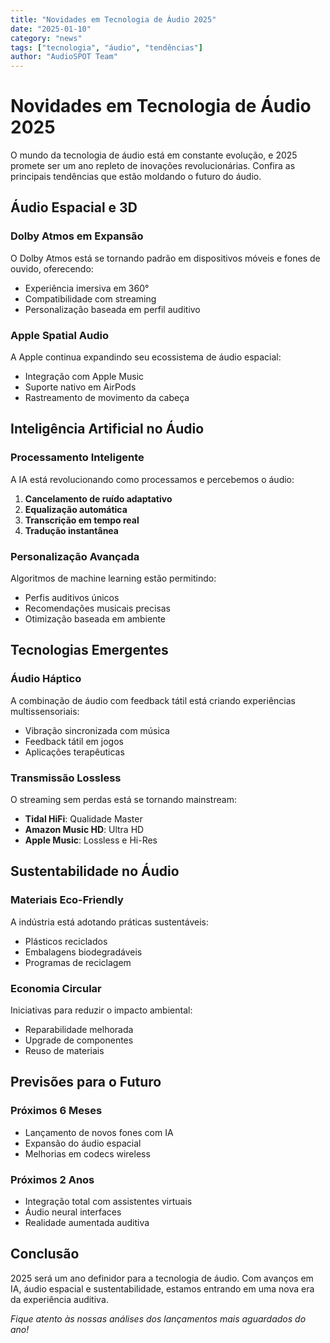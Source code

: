 ```yaml
---
title: "Novidades em Tecnologia de Áudio 2025"
date: "2025-01-10"
category: "news"
tags: ["tecnologia", "áudio", "tendências"]
author: "AudioSPOT Team"
---
```


# Novidades em Tecnologia de Áudio 2025

O mundo da tecnologia de áudio está em constante evolução, e 2025 promete ser um ano repleto de inovações revolucionárias. Confira as principais tendências que estão moldando o futuro do áudio.

## Áudio Espacial e 3D

### Dolby Atmos em Expansão
O Dolby Atmos está se tornando padrão em dispositivos móveis e fones de ouvido, oferecendo:
- Experiência imersiva em 360°
- Compatibilidade com streaming
- Personalização baseada em perfil auditivo

### Apple Spatial Audio
A Apple continua expandindo seu ecossistema de áudio espacial:
- Integração com Apple Music
- Suporte nativo em AirPods
- Rastreamento de movimento da cabeça

## Inteligência Artificial no Áudio

### Processamento Inteligente
A IA está revolucionando como processamos e percebemos o áudio:

1. **Cancelamento de ruído adaptativo**
2. **Equalização automática**
3. **Transcrição em tempo real**
4. **Tradução instantânea**

### Personalização Avançada
Algoritmos de machine learning estão permitindo:
- Perfis auditivos únicos
- Recomendações musicais precisas
- Otimização baseada em ambiente

## Tecnologias Emergentes

### Áudio Háptico
A combinação de áudio com feedback tátil está criando experiências multissensoriais:
- Vibração sincronizada com música
- Feedback tátil em jogos
- Aplicações terapêuticas

### Transmissão Lossless
O streaming sem perdas está se tornando mainstream:
- **Tidal HiFi**: Qualidade Master
- **Amazon Music HD**: Ultra HD
- **Apple Music**: Lossless e Hi-Res

## Sustentabilidade no Áudio

### Materiais Eco-Friendly
A indústria está adotando práticas sustentáveis:
- Plásticos reciclados
- Embalagens biodegradáveis
- Programas de reciclagem

### Economia Circular
Iniciativas para reduzir o impacto ambiental:
- Reparabilidade melhorada
- Upgrade de componentes
- Reuso de materiais

## Previsões para o Futuro

### Próximos 6 Meses
- Lançamento de novos fones com IA
- Expansão do áudio espacial
- Melhorias em codecs wireless

### Próximos 2 Anos
- Integração total com assistentes virtuais
- Áudio neural interfaces
- Realidade aumentada auditiva

## Conclusão

2025 será um ano definidor para a tecnologia de áudio. Com avanços em IA, áudio espacial e sustentabilidade, estamos entrando em uma nova era da experiência auditiva.

*Fique atento às nossas análises dos lançamentos mais aguardados do ano!*

